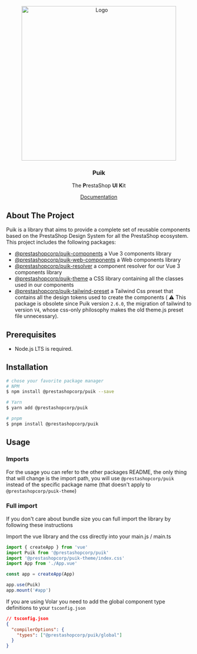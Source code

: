 <div align="center">
  <a href="https://prestashop.com">
    <img src="https://prestashop.com/sites/default/files/email/logo_x2_rebrand.png" alt="Logo" width="420">
  </a>

<h3 align="center">Puik</h3>

  <p align="center">
    The <b>P</b>restaShop <b>UI</b> <b>K</b>it
  </p>
  <a href="https://uikit.prestashop.com/">Documentation</a>
</div>

## About The Project

Puik is a library that aims to provide a complete set of reusable components based on the PrestaShop Design System for all the PrestaShop ecosystem. This project includes the following packages:

- [@prestashopcorp/puik-components](https://www.npmjs.com/package/@prestashopcorp/puik-components) a Vue 3 components library
- [@prestashopcorp/puik-web-components](https://www.npmjs.com/package/@prestashopcorp/puik-web-components) a Web components library
- [@prestashopcorp/puik-resolver](https://www.npmjs.com/package/@prestashopcorp/puik-resolver) a component resolver for our Vue 3 components library
- [@prestashopcorp/puik-theme](https://www.npmjs.com/package/@prestashopcorp/puik-theme) a CSS library containing all the classes used in our components
- [@prestashopcorp/puik-tailwind-preset](https://www.npmjs.com/package/@prestashopcorp/puik-tailwind-preset) a Tailwind Css preset that contains all the design tokens used to create the components ( ⚠️ This package is obsolete since Puik version `2.6.0`, the migration of tailwind to version `V4`, whose css-only philosophy makes the old theme.js preset file unnecessary).

## Prerequisites

- Node.js LTS is required.

## Installation

```sh
# chose your favorite package manager
# NPM
$ npm install @prestashopcorp/puik --save

# Yarn
$ yarn add @prestashopcorp/puik

# pnpm
$ pnpm install @prestashopcorp/puik
```

## Usage

### Imports

For the usage you can refer to the other packages README, the only thing that will change is the import path, you will use `@prestashopcorp/puik` instead of the specific package name (that doesn't apply to `@prestashopcorp/puik-theme`)

### Full import

If you don't care about bundle size you can full import the library by following these instructions

Import the vue library and the css directly into your main.js / main.ts

```typescript
import { createApp } from 'vue'
import Puik from '@prestashopcorp/puik'
import '@prestashopcorp/puik-theme/index.css'
import App from './App.vue'

const app = createApp(App)

app.use(Puik)
app.mount('#app')
```

If you are using Volar you need to add the global component type definitions to your `tsconfig.json`

```json
// tsconfig.json
{
  "compilerOptions": {
    "types": ["@prestashopcorp/puik/global"]
  }
}
```
